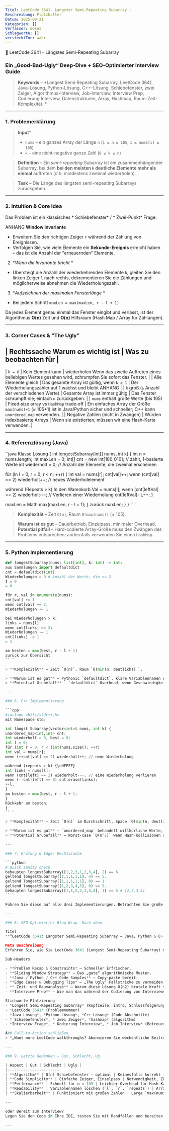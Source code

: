 ```yaml
---
Titel: LeetCode 3641. Langster Semi-Repeating Subarray -
Beschreibung: Platzhalter
Datum: 2025-09-21
Kategorien: []
Verfasser: moses
Schlagworte: []
verstecktToc: wahr
---
```

🧩 LeetCode 3641 – Längstes Semi-Repeating Subarray
### Ein „Good‐Bad‐Ugly“ Deep‐Dive + SEO‐Optimierter Interview Guide

> **Keywords** – *Longest Semi‐Repeating Subarray, LeetCode 3641, Java-Lösung, Python-Lösung, C++-Lösung, Schiebefenster, zwei Zeiger, Algorithmus-Interview, Job-Interview, Interview Prep, Codierung Interview, Datenstrukturen, Array, Hashmap, Raum-Zeit-Komplexität. *

---

### 1. Problemerklärung

> **Input***
> * `nums` – ein ganzes Array der Länge `n` (`1 ≤ n ≤ 105`, `1 ≤ nums[i] ≤ 105`)
> * `k` – eine nicht-negative ganze Zahl (`0 ≤ k ≤ n`)

> **Definition** – Ein *semi-repeating* Subarray ist ein zusammenhängender Subarray, bei dem **bei den meisten `k` deutliche Elemente mehr als einmal** auftreten (d.h. mindestens zweimal wiederholen).

> **Task** – Die Länge des längsten semi-repeating Subarrays zurückgeben.

---

### 2. Intuition & Core Idea

Das Problem ist ein klassisches * Schiebefenster* / * Zwei-Punkt* Frage:

ANHANG **Window invariante**
* Erweitern Sie den richtigen Zeiger `r` während der Zählung von Ereignissen.
* Verfolgen Sie, wie viele Elemente ein **Sekunde-Ereignis** erreicht haben – das ist die Anzahl der "erneuernden" Elemente.

2. **Wenn die Invariante bricht* *
* Übersteigt die Anzahl der wiederkehrenden Elemente `k`, gleiten Sie den linken Zeiger `l` nach rechts, dekrementieren Sie die Zählungen und möglicherweise abnehmen die Wiederholungszahl.

3. **Aufzeichnen der maximalen Fensterlänge* *
* Bei jedem Schritt `maxLen = max(maxLen, r - l + 1) `.

Da jedes Element genau einmal das Fenster eingibt und verlässt, ist der Algorithmus **O(n)** Zeit und **O(n)** Hilfsraum (Hash Map / Array für Zählungen).

---

### 3. Corner Cases & “The Ugly”

| Rechtssache Warum es wichtig ist | Was zu beobachten für |
----------------------------------------------------------
| `k = 0` | Kein Element kann | wiederholen Wenn das zweite Auftreten eines beliebigen Wertes gesehen wird, schrumpfen Sie sofort das Fenster. |
| Alle Elemente gleich | Das gesamte Array ist gültig, wenn `k ≥ 1` | Der Wiederholungszähler auf 1 wächst und bleibt ANHANG |
| `k` groß (`≥` Anzahl der verschiedenen Werte) | Gesamte Array ist immer gültig | Das Fenster schrumpft nie; einfach `n` zurückgeben. |
| `nums` enthält große Werte (bis 105) | Fixed‐size array vs `HashMap` trade‐off | Ein einfaches Array der Größe `max(nums)+1` (≈ 105+1) ist in Java/Python sicher und schneller; C++ kann `unordered_map` verwenden. |
| Negative Zahlen (nicht in Zwängen) | Würden indexbasierte Arrays | Wenn sie existierten, müssen wir eine Hash-Karte verwenden. |

---

### 4. Referenzlösung (Java)

``java
Klasse Lösung {
int longestSubarray(int[] nums, int k) {
int n = nums.length;
int maxLen = 0;
int[] cnt = new int[100_010]; // zählt, 1-basierte Werte
int wiederholt = 0; // Anzahl der Elemente, die zweimal erscheinen

für (in l = 0, r = 0; r < n; ++r) {
int val = nums[r];
cnt[val]++;
wenn (cnt[val] == 2) wiederholt++; // neues Wiederholelement

während (Repeats > k)
In den Warenkorb Val = nums[l];
wenn (cnt[leftVal] == 2) wiederholt---; // Verlieren einer Wiederholung
cnt[leftVal]-
L++;
}

maxLen = Math.max(maxLen, r - l + 1);
}
zurück maxLen;
}
}
`` `

> **Komplexität** – Zeit `O(n)`, Raum `O(max(nums))` (≈ 105).

> **Warum ist es gut** – Dauerbetrieb, Einzelpass, minimaler Overhead.
> **Potential pitfall** – Hard-codierte Array-Größe muss den Zwängen des Problems entsprechen; andernfalls verwenden Sie einen `HashMap`.

---

### 5. Python Implementierung

```python
def longestSubarray(nums: list[int], k: int) -> int:
aus Sammlungen import defaultdict
cnt = defaultdict(int)
Wiederholungen = 0 # Anzahl der Werte, die >= 2.
I = 0
= 0

für r, val in enumerate(nums):
cnt[val] += 1
wenn cnt[val] == 2:
Wiederholungen += 1

bei Wiederholungen > k:
links = nums[l]
wenn cnt[links] == 2:
Wiederholungen -= 1
cnt[links] -= 1
= 1

am besten = max(best, r - l + 1)
zurück zur Übersicht
`` `

> **Komplexität** – Zeit `O(n)`, Raum `O(min(n, deutlich)) `.

> **Warum ist es gut** – Pythonic `defaultdict`, klare Variablennamen und arbeitet mit großen Eingängen.
> **Potential Grubefall** – `defaultdict` Overhead; wenn Geschwindigkeit kritisch ist, beachten Sie `Counter` oder ein einfaches Dikt mit `get`.

---

### 6. C++ Implementierung

```cpp
#include <bits/stdc++.h>
mit Namespace std;

int längst Subarray(vector<int>& nums, int k) {
unordered_map<int,int> cnt;
int wiederholt = 0, best = 0;
int l = 0;
für (int r = 0; r < (int)nums.size(); ++r)
int val = nums[r];
wenn (++cnt[val] == 2) wiederholt++; // neue Wiederholung

während (repeats > k) {\cHFFFF}
int links = nums[l];
wenn (cnt[left] == 2) wiederholt---; // eine Wiederholung verlieren
wenn (--cnt[left] == 0) cnt.erase(links);
++l;
}
am besten = max(best, r - l + 1;
}
Rückkehr am besten;
}
`` `

> **Komplexität** – Zeit `O(n)` im Durchschnitt, Space `O(min(n, deutlich)) `.

> **Warum ist es gut** – `unordered_map` behandelt willkürliche Werte, minimaler Speicherkopf.
> **Potential Grubefall** – Worst‐case `O(n^2)` wenn Hash-Kollisionen schrecklich sind; kann durch die Reservierung von Eimer zählen oder mit einem benutzerdefinierten Hash mildern.

---

### 7. Prüfung & Edge‐ Rechtssache

```python
# Quick sanity check
behaupten longestSubarray([1,2,3,1,2,3,4], 2) == 6
geltend longestSubarray([1,1,1,1,1], 4) == 5.
geltend longestSubarray([1,1,1,1,1], 0) == 1
geltend longestSubarray([1,2,3,4,5], 0) == 5.
behaupten longestSubarray([1,1,2,2,3,3,4], 1) == 5 # [2,3,3,4]
`` `

Führen Sie diese auf alle drei Implementierungen. Betrachten Sie große Zufallstests (`n = 105`), um lineares Verhalten zu gewährleisten.

---

### 8. SEO‐Optimierter Blog Wrap‐ Nach oben

Titel
**“LeetCode 3641: Langster Semi-Repeating Subarray – Java, Python & C++ Lösungen + Interview Tipps"**

Meta Beschreibung
Erfahren Sie, wie Sie LeetCode 3641 (Longest Semi‐Repeating Subarray) mit optimalen Schiebefensteralgorithmen lösen können. Holen Sie sich Java, Python und C++-Code, Edge‐case-Analyse und interview-ready Einblicke.

Sub‐Headers

- **Problem Recap & Constraints* – Schneller Erfrischer.
- **Sliding Window Strategy** – Das „gute“ algorithmische Muster.
- **Java / Python / C++ Code Samples** – Copy‐paste bereit.
- **Edge Cases & Debugging Tips* – „The Ugly“ Fallstricke zu vermeiden.
- ** Zeit- und Raumanalyse** – Warum diese Lösung O(n2) brutale Kraft schlägt.
- **Interview Prep** – Wie man das während der Codierung von Interviews diskutiert.

Stichworte Platzierung
- *Longest Semi‐Repeating Subarray* (Kopfzeile, intro, Schlussfolgerung)
- *LeetCode 3641* (Problemnummer)
- *Java-Lösung*, *Python-Lösung*, *C++-Lösung* (Code-Abschnitte)
- * Schiebefenster*, * zwei Zeiger*, *hashmap* (algorithm)
- *Interview Frage*, * Kodierung Interview*, * Job Interview* (Betreuerkontext)

Â## Call-to-Action schließen
> *„Want more LeetCode walkthroughs? Abonnieren Sie wöchentliche Beiträge und Interview-Erfolgsgeschichten.“*

---

### 9. Letzte Gedanken – Gut, Schlecht, Ug

| Aspect | Gut | Schlecht | Ugly |
|-----------------------
| **Algorithm** | O(n) Schiebefenster – optimal | Keinesfalls korrekt implementiert | Keine |
| **Code Simplicity** | Einfache Zeiger, Einzelpass | Notwendigkeit, Zählungen und Wiederholungen sorgfältig zu verwalten | Verschiedene Wiederholungen führt zu falscher Antwort |
| **Performance** | Schnell für n = 105 | Leichter Overhead für Hash-Karten in Python | Hash Kollision in C++ unordered_map könnte |
| **Readability** | Variablennamen löschen (`l`, `r`, `repeats`) | Array index vs map Wahl kann verwirren | Vergessen, um zu decrement `repeats`, wenn schrumpfen |
| **Skalierbarkeit** | Funktioniert mit großen Zahlen | Large `max(nums)` kann Speicher | in Sprachen ohne eingebaute Hash-Karte, benutzerdefinierte Hash erforderlich |

---

oder Bereit zum Interview?
Legen Sie den Code in Ihre IDE, testen Sie mit Randfällen und bereiten Sie die Schiebefensterlogik auf der Fliege zu erklären. Mit der richtigen Erzählung und dem Vertrauen präsentieren Sie sowohl technisches Können als auch die Problemlösung der Klarheit – genau das, wonach Rekrutierer suchen. 🚀

---